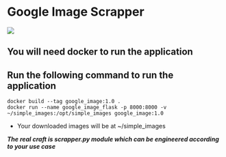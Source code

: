 # Google Image Scrapper

![](http://ForTheBadge.com/images/badges/made-with-python.svg)



## You will need docker to run the application


## Run the following command to run the application

```console
docker build --tag google_image:1.0 .
docker run --name google_image_flask -p 8000:8000 -v ~/simple_images:/opt/simple_images google_image:1.0
```
- Your downloaded images will be at ~/simple_images

***The real craft is scrapper.py module which can be engineered according to your use case***
